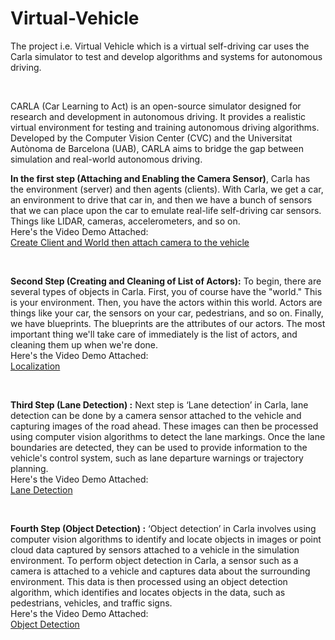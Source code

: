 # Virtual-Vehicle
<p>The project i.e. Virtual Vehicle which is a virtual self-driving car uses the Carla
simulator to test and develop algorithms and systems for autonomous driving.</p><br>
<p>CARLA (Car Learning to Act) is an open-source simulator designed for research
and development in autonomous driving. It provides a realistic virtual
environment for testing and training autonomous driving algorithms. Developed
by the Computer Vision Center (CVC) and the Universitat Autònoma de
Barcelona (UAB), CARLA aims to bridge the gap between simulation and
real-world autonomous driving.</p>
<p><b>In the first step (Attaching and Enabling the Camera Sensor)</b>, Carla has the environment (server) and then agents (clients).
With Carla, we get a car, an environment to drive that car in, and then we have a
bunch of sensors that we can place upon the car to emulate real-life self-driving
car sensors. Things like LIDAR, cameras, accelerometers, and so on.<br>
Here's the Video Demo Attached:<br>
<a href="https://drive.google.com/file/d/1c5AiB13mxToQQ0STBamHvlo0eqg77qOu/view?usp=drive_link">Create Client and World then attach camera to the vehicle</a></p>
<br>

<p><b>Second Step (Creating and Cleaning of List of Actors):</b>
To begin, there are several types of objects in Carla. First, you of course have the
"world." This is your environment. Then, you have the actors within this world.
Actors are things like your car, the sensors on your car, pedestrians, and so on.
Finally, we have blueprints. The blueprints are the attributes of our actors. The
most important thing we'll take care of immediately is the list of actors, and
cleaning them up when we're done.<br>
Here's the Video Demo Attached:<br>
<a href="https://drive.google.com/file/d/1rVo0o4OsNWRuVT9NugaPZTN7_VlfdwSa/view?usp=drive_link">Localization</a></p>
<br>

<p><b>Third Step (Lane Detection) :</b>
Next step is ‘Lane detection’ in Carla, lane detection can be done by a camera
sensor attached to the vehicle and capturing images of the road ahead. These
images can then be processed using computer vision algorithms to detect the lane
markings. Once the lane boundaries are detected, they can be used to provide
information to the vehicle's control system, such as lane departure warnings or
trajectory planning.<br>
Here's the Video Demo Attached:<br>
<a href="https://drive.google.com/file/d/1FTR65-TLN8plPfp_NJ_7mx7Q69Mb9BrB/view?usp=drive_link">Lane Detection</a></p>
<br>

<p><b>Fourth Step (Object Detection) :</b>
‘Object detection’ in Carla involves using computer vision algorithms to identify
and locate objects in images or point cloud data captured by sensors attached to a
vehicle in the simulation environment.
To perform object detection in Carla, a sensor such as a camera is attached to a
vehicle and captures data about the surrounding environment. This data is then
processed using an object detection algorithm, which identifies and locates objects
in the data, such as pedestrians, vehicles, and traffic signs.<br>
Here's the Video Demo Attached:<br>
<a href="https://drive.google.com/file/d/1IOZN77rVQ7B4s9Tmcdki1i48gmTvSrOV/view?usp=drive_link">Object Detection</a></p>
